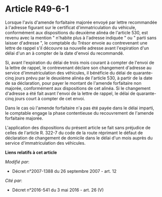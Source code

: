 # Article R49-6-1

Lorsque l'avis d'amende forfaitaire majorée envoyé par lettre recommandée à l'adresse figurant sur le certificat
d'immatriculation du véhicule, conformément aux dispositions du deuxième alinéa de l'article 530, est revenu avec la mention
" n'habite plus à l'adresse indiquée " ou " parti sans laisser d'adresse ", le comptable du Trésor envoie au contrevenant une
lettre de rappel s'il découvre sa nouvelle adresse avant l'expiration d'un délai d'un an à compter de la date d'envoi du
recommandé. 

Si, avant l'expiration du délai de trois mois courant à compter de l'envoi de la lettre de rappel, le contrevenant déclare
son changement d'adresse au service d'immatriculation des véhicules, il bénéficie du délai de quarante-cinq jours prévu par
le deuxième alinéa de l'article 530, à partir de la date de sa déclaration, pour payer le montant de l'amende forfaitaire non
majorée, conformément aux dispositions de cet alinéa. Si le changement d'adresse a été fait avant l'envoi de la lettre de
rappel, le délai de quarante-cinq jours court à compter de cet envoi. 

Dans le cas où l'amende forfaitaire n'a pas été payée dans le délai imparti, le comptable engage la phase contentieuse du
recouvrement de l'amende forfaitaire majorée.

L'application des dispositions du présent article se fait sans préjudice de celles de l'article R. 322-7 du code de la route
réprimant le défaut de déclaration de changement de domicile dans le délai d'un mois auprès du service d'immatriculation des
véhicules.

**Liens relatifs à cet article**

_Modifié par_:

  - Décret n°2007-1388 du 26 septembre 2007 - art. 12

_Cité par_:

  - Décret n°2016-541 du 3 mai 2016 - art. 26 (V)
